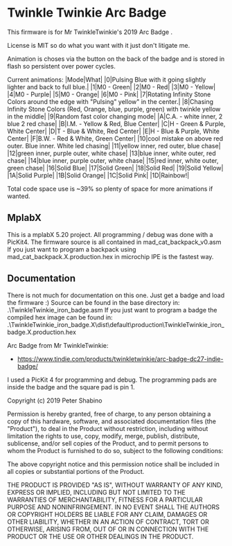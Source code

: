 # Twinkle Twinkie Arc Badge
This firmware is for Mr TwinkleTwinkie's 2019 Arc Badge .
 
License is MIT so do what you want with it just don't litigate me. 

Animation is choses via the button on the back of the badge and is stored in flash so persistent over power cycles.

Current animations:
|Mode|What|
|0|Pulsing Blue with it going slightly lighter and back to full blue.|
|1|M0 - Green|
|2|M0 - Red|
|3|M0 - Yellow|
|4|M0 - Purple|
|5|M0 - Orange|
|6|M0 - Pink|
|7|Rotating Infinity Stone Colors around the edge with "Pulsing" yellow" in the center.|
|8|Chasing Infinity Stone Colors (Red, Orange, blue, purple, green) with twinkle yellow in the middle|
|9|Random fast color changing mode|
|A|C.A. - white inner, 2 blue 2 red chase|
|B|I.M. - Yellow & Red, Blue Center|
|C|H - Green & Purple, White Center|
|D|T - Blue & White, Red Center|
|E|H - Blue & Purple, White Center|
|F|B.W. - Red & White, Green Center|
|10|cool mistake on above red outer. Blue inner. White led chasing|
|11|yellow inner, red outer, blue chase|
|12|green inner, purple outer, white chase|
|13|blue inner, white outer, red chase|
|14|blue inner, purple outer, white chase|
|15|red inner, white outer, green chase|
|16|Solid Blue|
|17|Solid Green|
|18|Solid Red|
|19|Solid Yellow|
|1A|Solid Purple|
|1B|Solid Orange|
|1C|Solid Pink|
|1D|Rainbow!|


Total code space use is ~39% so plenty of space for more animations if wanted. 


## MplabX
This is a mplabX 5.20 project. All programming / debug was done with a PicKit4.
The firmware source is all contained in mad_cat_backpack_v0.asm 
If you just want to program a backpack using mad_cat_backpack.X.production.hex in microchip IPE is the fastest way. 

## Documentation
There is not much for documentation on this one. Just get a badge and load the firmware :)
Source can be found in the base directory in:
.\TwinkleTwinkie_iron_badge.asm
If you just want to program a badge the compiled hex image can be found in:
.\TwinkleTwinkie_iron_badge.X\dist\default\production\TwinkleTwinkie_iron_badge.X.production.hex

Arc Badge from Mr TwinkleTwinkie:
- https://www.tindie.com/products/twinkletwinkie/arc-badge-dc27-indie-badge/

I used a PicKit 4 for programming and debug. The programming pads are inside the badge and the square pad is pin 1. 
 


Copyright (c) 2019 Peter Shabino

Permission is hereby granted, free of charge, to any person obtaining a copy of this hardware, software, and associated documentation files 
(the "Product"), to deal in the Product without restriction, including without limitation the rights to use, copy, modify, merge, publish, 
distribute, sublicense, and/or sell copies of the Product, and to permit persons to whom the Product is furnished to do so, subject to the 
following conditions:

The above copyright notice and this permission notice shall be included in all copies or substantial portions of the Product.

THE PRODUCT IS PROVIDED "AS IS", WITHOUT WARRANTY OF ANY KIND, EXPRESS OR IMPLIED, INCLUDING BUT NOT LIMITED TO THE WARRANTIES OF 
MERCHANTABILITY, FITNESS FOR A PARTICULAR PURPOSE AND NONINFRINGEMENT. IN NO EVENT SHALL THE AUTHORS OR COPYRIGHT HOLDERS BE LIABLE 
FOR ANY CLAIM, DAMAGES OR OTHER LIABILITY, WHETHER IN AN ACTION OF CONTRACT, TORT OR OTHERWISE, ARISING FROM, OUT OF OR IN CONNECTION 
WITH THE PRODUCT OR THE USE OR OTHER DEALINGS IN THE PRODUCT.
